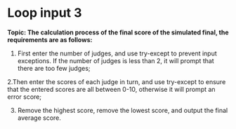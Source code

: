 # Loop input 3

**Topic: The calculation process of the final score of the simulated final, the requirements are as follows:**

1. First enter the number of judges, and use try-except to prevent input exceptions. If the number of judges is less than 2, it will prompt that there are too few judges;

2.Then enter the scores of each judge in turn, and use try-except to ensure that the entered scores are all between 0-10, otherwise it will prompt an error score;

3. Remove the highest score, remove the lowest score, and output the final average score.
